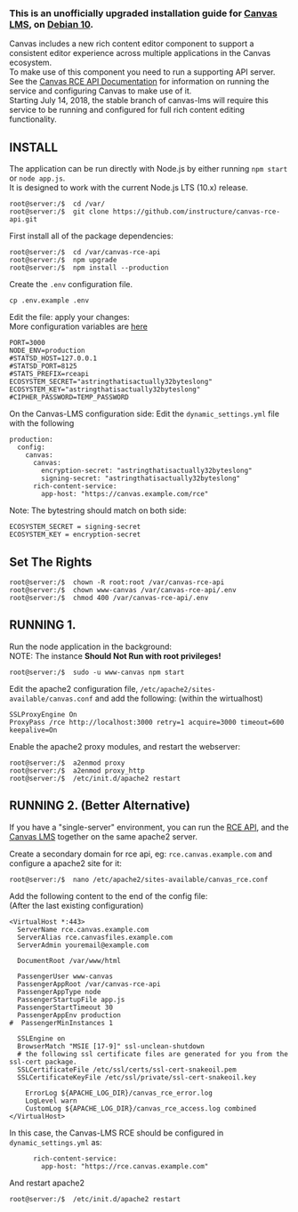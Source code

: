 
### This is an unofficially upgraded installation guide for [Canvas LMS](https://github.com/instructure/canvas-lms), on [Debian 10](https://www.debian.org/News/2019/20190706).  

Canvas includes a new rich content editor component to support a consistent editor experience across multiple applications in the Canvas ecosystem.  
To make use of this component you need to run a supporting API server.  
See the [Canvas RCE API Documentation](https://github.com/instructure/canvas-rce-api/blob/master/README.md) for information on running the service and configuring Canvas to make use of it.  
Starting July 14, 2018, the stable branch of canvas-lms will require this service to be running and configured for full rich content editing functionality.

## INSTALL  

The application can be run directly with Node.js by either running `npm start` or `node app.js`.  
It is designed to work with the current Node.js LTS (10.x) release.  

    root@server:/$  cd /var/  
    root@server:/$  git clone https://github.com/instructure/canvas-rce-api.git  

First install all of the package dependencies:

    root@server:/$  cd /var/canvas-rce-api
    root@server:/$  npm upgrade
    root@server:/$  npm install --production

Create the `.env` configuration file.  
    
    cp .env.example .env  

Edit the file: apply your changes:  
More configuration variables are [here](https://github.com/instructure/canvas-rce-api)  

    PORT=3000
    NODE_ENV=production
    #STATSD_HOST=127.0.0.1
    #STATSD_PORT=8125
    #STATS_PREFIX=rceapi
    ECOSYSTEM_SECRET="astringthatisactually32byteslong"
    ECOSYSTEM_KEY="astringthatisactually32byteslong"
    #CIPHER_PASSWORD=TEMP_PASSWORD

On the Canvas-LMS configuration side: Edit the `dynamic_settings.yml` file with the following  

    production:
      config:
        canvas:
          canvas:
            encryption-secret: "astringthatisactually32byteslong"
            signing-secret: "astringthatisactually32byteslong"
          rich-content-service:
            app-host: "https://canvas.example.com/rce"
        
Note: The bytestring should match on both side:  

    ECOSYSTEM_SECRET = signing-secret
    ECOSYSTEM_KEY = encryption-secret

## Set The Rights

    root@server:/$  chown -R root:root /var/canvas-rce-api
    root@server:/$  chown www-canvas /var/canvas-rce-api/.env
    root@server:/$  chmod 400 /var/canvas-rce-api/.env  


## RUNNING 1.

Run the node application in the background:  
NOTE: The instance **Should Not Run with root privileges!**

    root@server:/$  sudo -u www-canvas npm start

Edit the apache2 configuration file, `/etc/apache2/sites-available/canvas.conf` and add the following: (within the wirtualhost)

    SSLProxyEngine On
    ProxyPass /rce http://localhost:3000 retry=1 acquire=3000 timeout=600 keepalive=On

Enable the apache2 proxy modules, and restart the webserver:

    root@server:/$  a2enmod proxy
    root@server:/$  a2enmod proxy_http
    root@server:/$  /etc/init.d/apache2 restart
    
    
    
## RUNNING 2. (Better Alternative)

If you have a "single-server" environment, you can run the [RCE API](https://github.com/instructure/canvas-rce-api), and the [Canvas LMS](https://github.com/instructure/canvas-lms) together on the same apache2 server.

Create a secondary domain for rce api, eg: `rce.canvas.example.com` and configure a apache2 site for it:

    root@server:/$  nano /etc/apache2/sites-available/canvas_rce.conf

Add the following content to the end of the config file:  
(After the last existing <VirtualHost> configuration)  

    <VirtualHost *:443>
      ServerName rce.canvas.example.com
      ServerAlias rce.canvasfiles.example.com
      ServerAdmin youremail@example.com
      
      DocumentRoot /var/www/html
      
      PassengerUser www-canvas
      PassengerAppRoot /var/canvas-rce-api
      PassengerAppType node
      PassengerStartupFile app.js
      PassengerStartTimeout 30
      PassengerAppEnv production
    #  PassengerMinInstances 1
      
      SSLEngine on
      BrowserMatch "MSIE [17-9]" ssl-unclean-shutdown
      # the following ssl certificate files are generated for you from the ssl-cert package.
      SSLCertificateFile /etc/ssl/certs/ssl-cert-snakeoil.pem
      SSLCertificateKeyFile /etc/ssl/private/ssl-cert-snakeoil.key
      
        ErrorLog ${APACHE_LOG_DIR}/canvas_rce_error.log
        LogLevel warn
        CustomLog ${APACHE_LOG_DIR}/canvas_rce_access.log combined
    </VirtualHost>


In this case, the Canvas-LMS RCE should be configured in `dynamic_settings.yml` as:

          rich-content-service:
            app-host: "https://rce.canvas.example.com"

And restart apache2

    root@server:/$  /etc/init.d/apache2 restart



